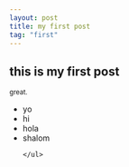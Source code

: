 ```yaml
---
layout: post
title: my first post
tag: "first"
---
```




<h2>this is my first post</h2>

<small>great.</small>

<ul>
	<li>yo</li>
	<li>hi</li>
	<li>hola</li>
	<li>shalom</li>

	</ul>